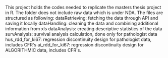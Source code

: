 This project holds the codes needed to replicate the masters thesis project in R.
The folder does not include raw data which is under NDA.
The files are structured as following:
dataRetrieving: fetching the data through API and saving it locally
dataHandling: cleaning the data and combining additional information from xls
dataAnalysis: creating descriptive statistics of the data
survAnalysis: survival analysis calculation, done only for pathologist data
hus_rdd_for_ki67: regression discontinuity design for pathologist data, includes CFR's
ai_rdd_for_ki67: regression discontinuity design for ALGORITHMIC data, includes CFR's.
